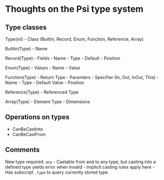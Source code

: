# Thoughts on the Psi type system

## Type classes
Type(nil)
	- Class (Builtin, Record, Enum, Function, Reference, Array)

Builtin(Type)
	- Name
	
Record(Type)
	- Fields
		- Name
		- Type
		- Default
		- Position

Enum(Type)
	- Values
		- Name
		- Value

Function(Type)
	- Return Type
	- Paramters
		- Specifier (In, Out, InOut, This)
		- Name
		- Type
		- Default Value
		- Position

Reference(Type)
	- Referenced Type

Array(Type)
	- Element Type
	- Dimensions

## Operations on types

- CanBeCastInto
- CanBeCastFrom
	
## Comments
New type required: `any`
	- Castable from and to any type, but casting into a defined type
		yields error when invalid
		- Implicit casting rules apply here
	- Has subscript `.type` to query currently stored type